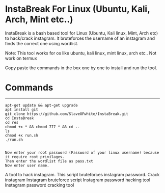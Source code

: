 # InstaBreak For Linux (Ubuntu, Kali, Arch, Mint etc..)

InstaBreak is a bash based tool for Linux (Ubuntu, Kali linux, Mint, Arch etc) to hack/crack instagram. It bruteforces the username of an instagram and finds the correct one using wordlist.

Note: This tool works for os like ubuntu, kali linux, mint linux, arch etc.. Not work on termux

Copy paste the commands in the box one by one to install and run the tool.

# Commands
___________
    apt-get update && apt-get upgrade
    apt install git
    git clone https://github.com/SlaveOFwhite/InstaBreak.git
    cd InstaBreak
    cd res
    chmod +x * && chmod 777 * && cd ..
    ls
    chmod +x run.sh
    ./run.sh


    Now enter your root password (Password of your linux username) because it require root privilages.
    Then enter the wordlist file as pass.txt
    Now enter user name.



A tool to hack instagram.
This script bruteforces instagram password.
Crack instagram
Instagram bruteforce script
Instagram password hacking tool
Instagram password cracking tool
